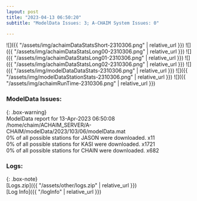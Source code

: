 ```yaml
---
layout: post
title: "2023-04-13 06:50:20"
subtitle: "ModelData Issues: 3; A-CHAIM System Issues: 0"

---
```


![]({{ "/assets/img/achaimDataStatsShort-2310306.png" | relative_url }})
![]({{ "/assets/img/achaimDataStatsLong00-2310306.png" | relative_url }})
![]({{ "/assets/img/achaimDataStatsLong01-2310306.png" | relative_url }})
![]({{ "/assets/img/achaimDataStatsLong02-2310306.png" | relative_url }})
![]({{ "/assets/img/modelDataDataStats-2310306.png" | relative_url }})
![]({{ "/assets/img/modelDataStationStats-2310306.png" | relative_url }})
![]({{ "/assets/img/achaimRunTime-2310306.png" | relative_url }})


### ModelData Issues:  
  
{: .box-warning}  
 ModelData report for 13-Apr-2023 06:50:08   
 /home/chaim/ACHAIM_SERVER/A-CHAIM/modelData/2023/103/06/modelData.mat   
 0% of all possible stations for JASON were downloaded. x11   
 0% of all possible stations for KASI were downloaded. x1721   
 0% of all possible stations for CHAIN were downloaded. x682   
  


### Logs:  
  
{: .box-note}  
[Logs.zip]({{ "/assets/other/logs.zip" | relative_url }})  
[Log Info]({{ "/logInfo" | relative_url }})  
